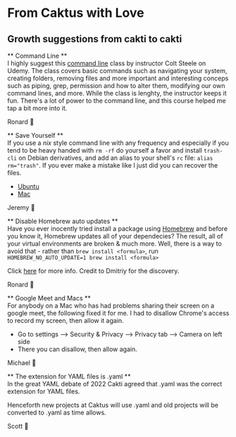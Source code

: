 # From Caktus with Love

## Growth suggestions from cakti to cakti

** Command Line ** <br>
I highly suggest this [command line](https://www.udemy.com/course/the-linux-command-line-bootcamp/) class by instructor Colt Steele on Udemy. The class covers basic commands such as navigating your system, creating folders, removing files and more important and interesting conceps such as piping, grep, permission and how to alter them, modifying our own command lines, and more. While the class is lenghty, the instructor keeps it fun. There's a lot of power to the command line, and this course helped me tap a bit more into it.

Ronard 🌵

** Save Yourself ** <br>
If you use a *nix* style command line with any frequency and especially if you tend to be heavy handed with `rm -rf` do yourself a favor and install `trash-cli` on Debian derivatives, and add an alias to your shell's `rc` file: `alias rm="trash"`. If you ever make a mistake like I just did you can recover the files.

* [Ubuntu](https://manpages.ubuntu.com/manpages/jammy/en/man1/trash-put.1.html)
* [Mac](https://formulae.brew.sh/formula/trash-cli)

Jeremy 🌵

** Disable Homebrew auto updates ** <br>
Have you ever inocently tried install a package using [Homebrew](https://brew.sh/) and before you know it, Homebrew updates all of your dependecies? The result, all of your virtual environments are broken & much more. 
Well, there is a way to avoid that - rather than `brew install <formula>`, run `HOMEBREW_NO_AUTO_UPDATE=1 brew install <formula>`
   
Click [here](https://computingforgeeks.com/prevent-homebrew-auto-update-on-macos/) for more info. Credit to Dmitriy for the discovery.

Ronard 🌵

** Google Meet and Macs ** <br>
For anybody on a Mac who has had problems sharing their screen on a google meet, the following fixed it for me. I had to disallow Chrome's access to record my screen, then allow it again.

* Go to settings --> Security & Privacy --> Privacy tab --> Camera on left side
* There you can disallow, then allow again.

Michael 🌵

** The extension for YAML files is .yaml ** <br>
In the great YAML debate of 2022 Cakti agreed that .yaml was the correct extension for YAML files. 

Henceforth new projects at Caktus will use .yaml and old projects will be converted to .yaml as time allows.

Scott 🌵
